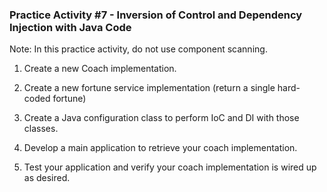 ### Practice Activity #7 - Inversion of Control and Dependency Injection with Java Code     

  Note: In this practice activity, do not use component scanning.

1. Create a new Coach implementation.   

2. Create a new fortune service implementation (return a single hard-coded fortune)

3. Create a Java configuration class to perform IoC and DI with those classes.

4. Develop a main application to retrieve your coach implementation.   

5. Test your application and verify your coach implementation is wired up as desired.       